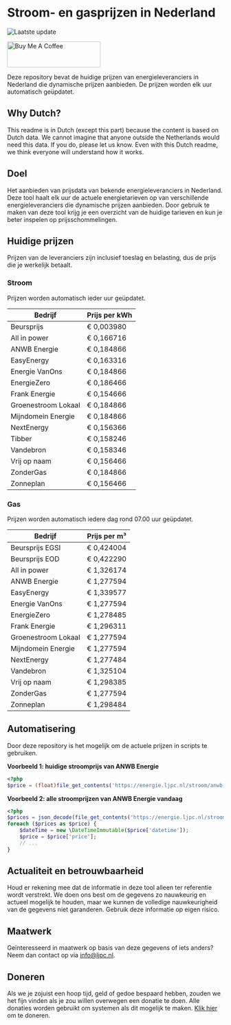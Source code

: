 # Stroom- en gasprijzen in Nederland

![Laatste update](https://img.shields.io/badge/laatste%20update-2024--12--22%2001%3A00%20CET-brightgreen)

<a href="https://www.buymeacoffee.com/Lars-" target="_blank"><img src="https://cdn.buymeacoffee.com/buttons/v2/default-orange.png" alt="Buy Me A Coffee" height="60" style="height: 60px !important;width: 217px !important;" ></a>

Deze repository bevat de huidige prijzen van energieleveranciers in Nederland die dynamische prijzen aanbieden. De prijzen worden elk uur automatisch geüpdatet.

## Why Dutch?

This readme is in Dutch (except this part) because the content is based on Dutch data. We cannot imagine that anyone outside the Netherlands would need this data. If you do, please let us know. Even with this Dutch readme, we think
everyone will understand how it works.

## Doel

Het aanbieden van prijsdata van bekende energieleveranciers in Nederland. Deze tool haalt elk uur de actuele energietarieven op van verschillende energieleveranciers die dynamische prijzen aanbieden. Door gebruik te maken van deze tool
krijg je een overzicht van de huidige tarieven en kun je beter inspelen op prijsschommelingen.

## Huidige prijzen

Prijzen van de leveranciers zijn inclusief toeslag en belasting, dus de prijs die je werkelijk betaalt.

### Stroom

Prijzen worden automatisch ieder uur geüpdatet.

 Bedrijf | Prijs per kWh 
---------|---------------
Beursprijs | € 0,003980
All in power | € 0,166716
ANWB Energie | € 0,184866
EasyEnergy | € 0,163316
Energie VanOns | € 0,184866
EnergieZero | € 0,186466
Frank Energie | € 0,154666
Groenestroom Lokaal | € 0,184866
Mijndomein Energie | € 0,184866
NextEnergy | € 0,156366
Tibber | € 0,158246
Vandebron | € 0,158346
Vrij op naam | € 0,156466
ZonderGas | € 0,184866
Zonneplan | € 0,156466


### Gas

Prijzen worden automatisch iedere dag rond 07.00 uur geüpdatet.

 Bedrijf | Prijs per m³ 
---------|--------------
Beursprijs EGSI | € 0,424004
Beursprijs EOD | € 0,422290
All in power | € 1,326174
ANWB Energie | € 1,277594
EasyEnergy | € 1,339577
Energie VanOns | € 1,277594
EnergieZero | € 1,278485
Frank Energie | € 1,296311
Groenestroom Lokaal | € 1,277594
Mijndomein Energie | € 1,277594
NextEnergy | € 1,277484
Vandebron | € 1,325104
Vrij op naam | € 1,298385
ZonderGas | € 1,277594
Zonneplan | € 1,298484


## Automatisering

Door deze repository is het mogelijk om de actuele prijzen in scripts te gebruiken.

**Voorbeeld 1: huidige stroomprijs van ANWB Energie**

```php
<?php
$price = (float)file_get_contents('https://energie.ljpc.nl/stroom/anwb-energie-nu.txt');

```

**Voorbeeld 2: alle stroomprijzen van ANWB Energie vandaag**

```php
<?php
$prices = json_decode(file_get_contents('https://energie.ljpc.nl/stroom/all-in-power-vandaag.json'),true);
foreach ($prices as $price) {
    $dateTime = new \DateTimeImmutable($price['datetime']);
    $price = $price['price'];
    // ...
}
```

## Actualiteit en betrouwbaarheid

Houd er rekening mee dat de informatie in deze tool alleen ter referentie wordt verstrekt. We doen ons best om de gegevens zo nauwkeurig en actueel mogelijk te houden, maar we kunnen de volledige nauwkeurigheid van de gegevens niet
garanderen. Gebruik deze informatie op eigen risico.

## Maatwerk

Geïnteresseerd in maatwerk op basis van deze gegevens of iets anders? Neem dan contact op
via [info@ljpc.nl](mailto:info@ljpc.nl?subject=Energie%20prijzen).

## Doneren

Als we je zojuist een hoop tijd, geld of gedoe bespaard hebben, zouden we het fijn vinden als je zou willen overwegen een
donatie te doen. Alle donaties worden gebruikt om systemen als dit mogelijk te
maken. [Klik hier](https://www.buymeacoffee.com/Lars-) om te doneren.
